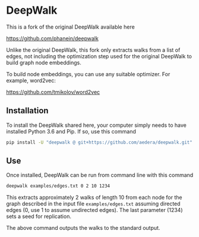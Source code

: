 # DeepWalk

This is a fork of the original DeepWalk available here

https://github.com/phanein/deepwalk

Unlike the original DeepWalk, this fork only extracts walks from a list of
edges, not including the optimization step used for the original DeepWalk to
build graph node embeddings.

To build node embeddings, you can use any suitable optimizer. For example,
word2vec:

https://github.com/tmikolov/word2vec

## Installation

To install the DeepWalk shared here, your computer simply needs to have
installed Python 3.6 and Pip. If so, use this command

```bash
pip install -U "deepwalk @ git+https://github.com/aedera/deepwalk.git"
```

## Use

Once installed, DeepWalk can be run from command line with this command

```bash
deepwalk examples/edges.txt 0 2 10 1234
```

This extracts approximately 2 walks of length 10 from each node for the graph
described in the input file `examples/edges.txt` assuming directed edges (0,
use 1 to assume undirected edges). The last parameter (1234) sets a seed for
replication.

The above command outputs the walks to the standard output.
